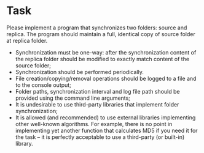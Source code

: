 # Task
Please implement a program that synchronizes two folders: source and replica. The
program should maintain a full, identical copy of source folder at replica folder.

* Synchronization must be one-way: after the synchronization content of the
replica folder should be modified to exactly match content of the source
folder;
* Synchronization should be performed periodically.
* File creation/copying/removal operations should be logged to a file and to the
console output;
* Folder paths, synchronization interval and log file path should be provided
using the command line arguments;
* It is undesirable to use third-party libraries that implement folder
synchronization;
* It is allowed (and recommended) to use external libraries implementing other
well-known algorithms. For example, there is no point in implementing yet
another function that calculates MD5 if you need it for the task – it is
perfectly acceptable to use a third-party (or built-in) library.